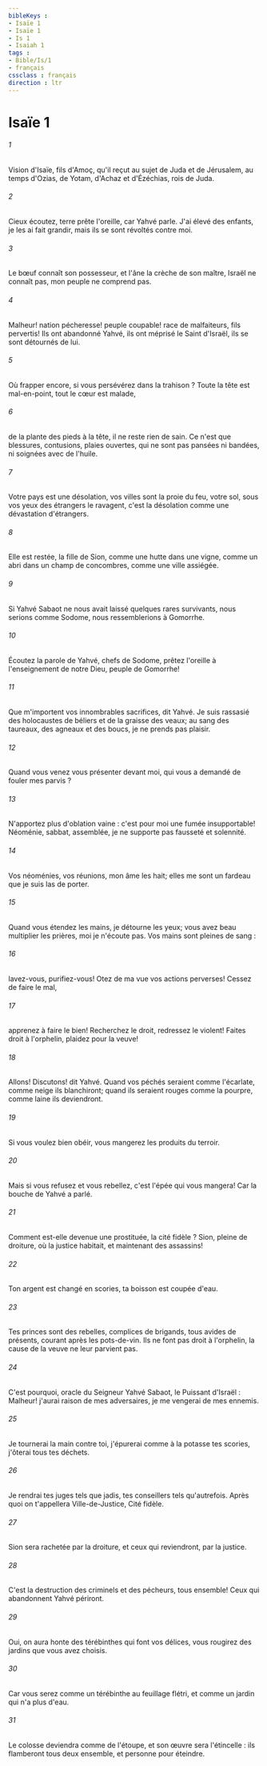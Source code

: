```yaml
---
bibleKeys : 
- Isaïe 1
- Isaïe 1
- Is 1
- Isaiah 1
tags : 
- Bible/Is/1
- français
cssclass : français
direction : ltr
---
```


# Isaïe 1

###### 1
Vision d'Isaïe, fils d'Amoç, qu'il reçut au sujet de Juda et de Jérusalem, au temps d'Ozias, de Yotam, d'Achaz et d'Ézéchias, rois de Juda. 
###### 2
Cieux écoutez, terre prête l'oreille, car Yahvé parle. J'ai élevé des enfants, je les ai fait grandir, mais ils se sont révoltés contre moi. 
###### 3
Le bœuf connaît son possesseur, et l'âne la crèche de son maître, Israël ne connaît pas, mon peuple ne comprend pas. 
###### 4
Malheur! nation pécheresse! peuple coupable! race de malfaiteurs, fils pervertis! Ils ont abandonné Yahvé, ils ont méprisé le Saint d'Israël, ils se sont détournés de lui. 
###### 5
Où frapper encore, si vous persévérez dans la trahison ? Toute la tête est mal-en-point, tout le cœur est malade, 
###### 6
de la plante des pieds à la tête, il ne reste rien de sain. Ce n'est que blessures, contusions, plaies ouvertes, qui ne sont pas pansées ni bandées, ni soignées avec de l'huile. 
###### 7
Votre pays est une désolation, vos villes sont la proie du feu, votre sol, sous vos yeux des étrangers le ravagent, c'est la désolation comme une dévastation d'étrangers. 
###### 8
Elle est restée, la fille de Sion, comme une hutte dans une vigne, comme un abri dans un champ de concombres, comme une ville assiégée. 
###### 9
Si Yahvé Sabaot ne nous avait laissé quelques rares survivants, nous serions comme Sodome, nous ressemblerions à Gomorrhe. 
###### 10
Écoutez la parole de Yahvé, chefs de Sodome, prêtez l'oreille à l'enseignement de notre Dieu, peuple de Gomorrhe! 
###### 11
Que m'importent vos innombrables sacrifices, dit Yahvé. Je suis rassasié des holocaustes de béliers et de la graisse des veaux; au sang des taureaux, des agneaux et des boucs, je ne prends pas plaisir. 
###### 12
Quand vous venez vous présenter devant moi, qui vous a demandé de fouler mes parvis ? 
###### 13
N'apportez plus d'oblation vaine : c'est pour moi une fumée insupportable! Néoménie, sabbat, assemblée, je ne supporte pas fausseté et solennité. 
###### 14
Vos néoménies, vos réunions, mon âme les hait; elles me sont un fardeau que je suis las de porter. 
###### 15
Quand vous étendez les mains, je détourne les yeux; vous avez beau multiplier les prières, moi je n'écoute pas. Vos mains sont pleines de sang : 
###### 16
lavez-vous, purifiez-vous! Otez de ma vue vos actions perverses! Cessez de faire le mal, 
###### 17
apprenez à faire le bien! Recherchez le droit, redressez le violent! Faites droit à l'orphelin, plaidez pour la veuve! 
###### 18
Allons! Discutons! dit Yahvé. Quand vos péchés seraient comme l'écarlate, comme neige ils blanchiront; quand ils seraient rouges comme la pourpre, comme laine ils deviendront. 
###### 19
Si vous voulez bien obéir, vous mangerez les produits du terroir. 
###### 20
Mais si vous refusez et vous rebellez, c'est l'épée qui vous mangera! Car la bouche de Yahvé a parlé. 
###### 21
Comment est-elle devenue une prostituée, la cité fidèle ? Sion, pleine de droiture, où la justice habitait, et maintenant des assassins! 
###### 22
Ton argent est changé en scories, ta boisson est coupée d'eau. 
###### 23
Tes princes sont des rebelles, complices de brigands, tous avides de présents, courant après les pots-de-vin. Ils ne font pas droit à l'orphelin, la cause de la veuve ne leur parvient pas. 
###### 24
C'est pourquoi, oracle du Seigneur Yahvé Sabaot, le Puissant d'Israël : Malheur! j'aurai raison de mes adversaires, je me vengerai de mes ennemis. 
###### 25
Je tournerai la main contre toi, j'épurerai comme à la potasse tes scories, j'ôterai tous tes déchets. 
###### 26
Je rendrai tes juges tels que jadis, tes conseillers tels qu'autrefois. Après quoi on t'appellera Ville-de-Justice, Cité fidèle. 
###### 27
Sion sera rachetée par la droiture, et ceux qui reviendront, par la justice. 
###### 28
C'est la destruction des criminels et des pécheurs, tous ensemble! Ceux qui abandonnent Yahvé périront. 
###### 29
Oui, on aura honte des térébinthes qui font vos délices, vous rougirez des jardins que vous avez choisis. 
###### 30
Car vous serez comme un térébinthe au feuillage flétri, et comme un jardin qui n'a plus d'eau. 
###### 31
Le colosse deviendra comme de l'étoupe, et son œuvre sera l'étincelle : ils flamberont tous deux ensemble, et personne pour éteindre. 
